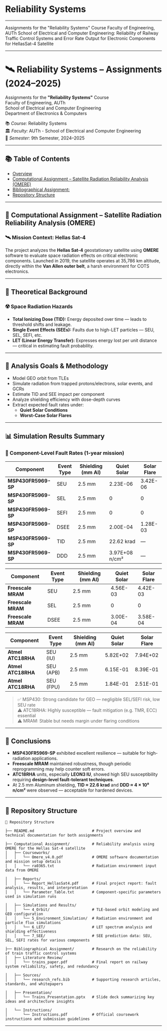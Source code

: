 # Reliability Systems
---

Assignments for the "Reliability Systems" Course Faculty of Engineering, AUTh School of Electrical and Computer Engineering: Reliability of Railway Traffic Control Systems and  Error Rate Output for Electronic Components for HellasSat-4 Satellite

---
# 🛰️ Reliability Systems – Assignments (2024–2025)

Assignments for the **"Reliability Systems"** Course  
Faculty of Engineering, AUTh  
School of Electrical and Computer Engineering  
Department of Electronics & Computers  

📚 *Course:* Reliability Systems  
🏛️ *Faculty:* AUTh - School of Electrical and Computer Engineering  
📅 *Semester:* 9th Semester, 2024–2025  

---

## 📚 Table of Contents
- [Overview](#-overview)
- [Computational Assignment – Satellite Radiation Reliability Analysis (OMERE)](#-)
- [Bibliographical Assignment: ](#-)
- [Repository Structure](#-repository-structure)

---

## 📌 Computational Assignment – Satellite Radiation Reliability Analysis (OMERE)

### 🛰️ Mission Context: Hellas Sat-4  
The project analyzes the **Hellas Sat-4** geostationary satellite using **OMERE** software to evaluate space radiation effects on critical electronic components. Launched in 2019, the satellite operates at 35,786 km altitude, directly within the **Van Allen outer belt**, a harsh environment for COTS electronics.

---

## 🧠 Theoretical Background

### ☢️ Space Radiation Hazards
- **Total Ionizing Dose (TID):** Energy deposited over time — leads to threshold shifts and leakage.
- **Single Event Effects (SEEs):** Faults due to high-LET particles — SEU, SEL, SEFI, etc.
- **LET (Linear Energy Transfer):** Expresses energy lost per unit distance — critical in estimating fault probability.

---

## 🔬 Analysis Goals & Methodology

- Model GEO orbit from TLEs  
- Simulate radiation from trapped protons/electrons, solar events, and GCRs  
- Estimate TID and SEE impact per component  
- Analyze shielding efficiency with dose-depth curves  
- Extract expected fault rates under:
  - **Quiet Solar Conditions**
  - **Worst-Case Solar Flares**

---

## 📊 Simulation Results Summary

### 🧪 Component-Level Fault Rates (1-year mission)

| Component             | Event Type | Shielding (mm Al) | Quiet Solar | Solar Flare |
|----------------------|------------|-------------------|-------------|-------------|
| **MSP430FR5969-SP**  | SEU        | 2.5 mm            | 2.23E-06    | 3.42E-06    |
| **MSP430FR5969-SP**  | SEL        | 2.5 mm            | 0           | 0           |
| **MSP430FR5969-SP**  | SEFI       | 2.5 mm            | 0           | 0           |
| **MSP430FR5969-SP**  | DSEE       | 2.5 mm            | 2.00E-04    | 1.28E-03    |
| **MSP430FR5969-SP**  | TID        | 2.5 mm            | 22.62 krad  | —           |
| **MSP430FR5969-SP**  | DDD        | 2.5 mm            | 3.97E+08 n/cm² | —        |

| Component             | Event Type | Shielding (mm Al) | Quiet Solar | Solar Flare |
|----------------------|------------|-------------------|-------------|-------------|
| **Freescale MRAM**   | SEU        | 2.5 mm            | 4.56E-03    | 4.42E-03    |
| **Freescale MRAM**   | SEL        | 2.5 mm            | 0           | 0           |
| **Freescale MRAM**   | DSEE       | 2.5 mm            | 3.00E-04    | 3.58E-04    |

| Component             | Event Type | Shielding (mm Al) | Quiet Solar | Solar Flare |
|----------------------|------------|-------------------|-------------|-------------|
| **Atmel ATC18RHA**   | SEU (IU)   | 2.5 mm            | 5.82E+02    | 7.94E+02    |
| **Atmel ATC18RHA**   | SEU (APB)  | 2.5 mm            | 6.15E-01    | 8.39E-01    |
| **Atmel ATC18RHA**   | SEU (FPU)  | 2.5 mm            | 1.84E-01    | 2.51E-01    |

> ✅ MSP430: Strong candidate for GEO — negligible SEL/SEFI risk, low SEU rate  
> ⚠️ ATC18RHA: Highly susceptible — fault mitigation (e.g. TMR, ECC) essential  
> ⚠️ MRAM: Stable but needs margin under flaring conditions  

---

## 📘 Conclusions

- **MSP430FR5969-SP** exhibited excellent resilience — suitable for high-radiation applications.
- **Freescale MRAM** maintained robustness, though periodic reprogramming may help counter soft errors.
- **ATC18RHA** units, especially **LEON3 IU**, showed high SEU susceptibility requiring **design-level fault-tolerant techniques**.
- At 2.5 mm Aluminum shielding, **TID ≈ 22.6 krad** and **DDD ≈ 4 × 10⁸ n/cm²** were observed — acceptable for hardened devices.

---

## 📁 Repository Structure

```
📁 Repository Structure

├── README.md                          # Project overview and technical documentation for both assignments

├── Computational Assignment/          # Reliability analysis using OMERE for the Hellas Sat-4 satellite
│   ├── Courseworks/                   
│   │   └── Omere_v4.0.pdf             # OMERE software documentation and mission setup details
│   │   └── ra0365.txt                 # Radiation environment input data from OMERE

│   ├── Reports/                       
│   │   └── Report_HellasSat4.pdf      # Final project report: fault analysis, results, and interpretation
│   │   └── Parameter_Table.txt        # Component-specific parameters used in simulation runs

│   ├── Simulations and Results/       
│   │   └── 4_Orbit/                   # TLE-based orbit modeling and GEO configuration
│   │   └── 5_Environment_Simulation/  # Radiation environment and particle flux simulations
│   │   └── 6_LET/                     # LET spectrum analysis and shielding effectiveness
│   │   └── 7_SEE/                     # SEE prediction data: SEU, SEL, SEFI rates for various components

├── Bibliographical Assignment/        # Research on the reliability of train traffic control systems
│   ├── Literature Review/             
│   │   └── trains_paper.pdf           # Final report on railway system reliability, safety, and redundancy

│   ├── Sources/                       
│   │   └── research_refs.bib          # Supporting research articles, standards, and whitepapers

│   ├── Presentation/                 
│   │   └── Trains_Presentation.pptx   # Slide deck summarizing key ideas and architecture insights

│   └── Instructions/                 
│       └── Instructions.pdf           # Official coursework instructions and submission guidelines
```

---
